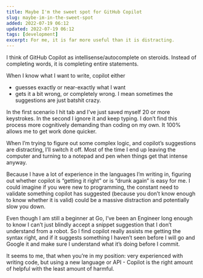 ```yaml
---
title: Maybe I'm the sweet spot for GitHub Copilot
slug: maybe-im-in-the-sweet-spot
added: 2022-07-19 06:12
updated: 2022-07-19 06:12
tags: [development]
excerpt: For me, it is far more useful than it is distracting.
---
```


I think of GitHub Copilot as intellisense/autocomplete on steroids. Instead of completing words, it is completing entire statements.

When I know what I want to write, copilot either

- guesses exactly or near-exactly what I want
- gets it a bit wrong, or completely wrong. I mean sometimes the suggestions are just batshit crazy.

In the first scenario I hit tab and I’ve just saved myself 20 or more keystrokes. In the second I ignore it and keep typing. I don’t find this process more cognitively demanding than coding on my own. It 100% allows me to get work done quicker.

When I’m trying to figure out some complex logic, and copilot’s suggestions are distracting, I’ll switch it off. Most of the time I end up leaving the computer and turning to a notepad and pen when things get that intense anyway.

Because I have a lot of experience in the languages I’m writing in, figuring out whether copilot is “getting it right” or is “drunk again” is easy for me. I could imagine if you were new to programming, the constant need to validate something copilot has suggested (because you don’t know enough to know whether it is valid) could be a massive distraction and potentially slow you down.

Even though I am still a beginner at Go, I’ve been an Engineer long enough to know I can’t just blindly accept a snippet suggestion that I don’t understand from a robot. So I find copilot really assists me getting the syntax right, and if it suggests something I haven’t seen before I will go and Google it and make sure I understand what it’s doing before I commit.

It seems to me, that when you’re in my position: very experienced with writing code, but using a new language or API - Copilot is the right amount of helpful with the least amount of harmful.
